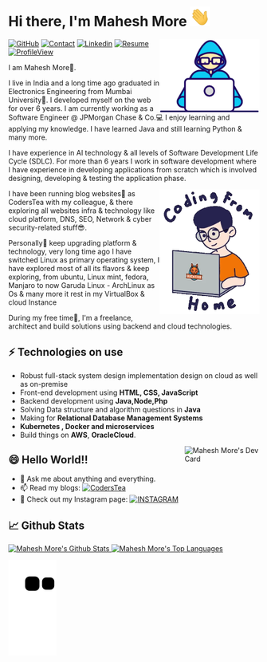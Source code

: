 <h1>Hi there, I'm Mahesh More <img src="https://github.com/MaheshMore4321/maheshmore4321/blob/main/assets/Hello.gif" width="40px"></h1>

<img align="right" src="https://github.com/MaheshMore4321/maheshmore4321/blob/main/assets/Developer.gif" width='200'/>

[![GitHub](https://img.shields.io/badge/GITHUB-blue?style=for-the-badge&logo=github)](https://github.com/maheshmore4321) 
[![Contact](https://img.shields.io/badge/Mail-blue?style=for-the-badge&logo=gmail&logoColor=white)](mailto:mahesh@coderstea.in)
[![Linkedin](https://img.shields.io/badge/-LinkedIn-blue?style=for-the-badge&logo=linkedin&logoColor=white)](https://www.linkedin.com/in/maheshmore4321/) 
[![Resume](https://img.shields.io/badge/RESUME-blue?style=for-the-badge&logo=gmail&logoColor=white)](https://drive.google.com/file/d/1l11UfQGntr5yAxQYma6SkUbFhrgJ1pgp/view?usp=sharing)
[![ProfileView](https://komarev.com/ghpvc/?username=maheshmore4321)](https://github.com/maheshmore4321)

I am Mahesh More🧔.

I live in India and a long time ago graduated in Electronics Engineering from Mumbai University🏫.  I developed myself on the web for over 6 years. I am currently working as a Software Engineer @ JPMorgan Chase & Co.💻 I enjoy learning and applying my knowledge. I have learned Java and still learning Python & many more. 

I have experience in AI technology & all levels of Software Development Life Cycle (SDLC). For more than 6 years I work in software development where I have experience in developing applications from scratch which is involved designing, developing & testing the application phase.

<img align="right" src="https://github.com/MaheshMore4321/maheshmore4321/blob/main/assets/giphy.webp" width='200'/>

I have been running blog websites🌱 as CodersTea with my colleague, & there exploring all websites infra & technology like cloud platform, DNS, SEO, Network & cyber security-related stuff😎.

Personally🤔 keep upgrading platform & technology, very long time ago I have switched Linux as primary operating system, I have explored most of all its flavors & keep exploring, from ubuntu, Linux mint, fedora, Manjaro to now Garuda Linux - ArchLinux as Os & many more it rest in my VirtualBox & cloud Instance

During my free time🔭, I'm a freelance, architect and build solutions using backend and cloud technologies.

## ⚡ Technologies on use
- Robust full-stack system design implementation design on cloud as well as on-premise
- Front-end development using **HTML, CSS, JavaScript**
- Backend development using **Java,Node,Php**
- Solving Data structure and algorithm questions in **Java**
- Making for **Relational Database Management Systems**
- **Kubernetes , Docker and microservices**
- Build things on **AWS**, **OracleCloud**.

<img align="right" src="https://api.daily.dev/devcards/152fb351692e44f08e6de878b855eaf0.png?r=kaz" width="150px" height="192px" alt="Mahesh More's Dev Card"/>

## 😄 Hello World!! 
- 💬 Ask me about anything and everything.
- 📫 Read my blogs: [![CodersTea](https://img.shields.io/badge/CodersTea-orange&logo=medium)](https://coderstea.in)
- 🎯 Check out my Instagram page: [![INSTAGRAM](https://img.shields.io/badge/Follow%20me-Instagram-green&logo=instagram&logoColor=white)](https://www.instagram.com/maheshmore4321/)

## 📈 Github Stats
<a href="https://github.com/maheshmore4321/maheshmore4321">
 <img alt="Mahesh More's Github Stats" src="https://github-readme-stats.vercel.app/api/?username=maheshmore4321&show_icons=true&count_private=true&theme=react&hide_border=true&bg_color=1F222E&title_color=F85D7F&icon_color=F8D866" height="180px"/>
</a>
<a href="https://github.com/maheshmore4321/maheshmore4321">
 <img alt="Mahesh More's Top Languages" src="https://github-readme-stats.vercel.app/api/top-langs/?username=maheshmore4321&langs_count=8&layout=compact&theme=react&hide_border=true&bg_color=1F222E&title_color=F85D7F&icon_color=F8D866&hide=Jupyter%20Notebook" height="180px"/>
</a>

![Snake animation](https://github.com/rafaballerini/rafaballerini/blob/output/github-contribution-grid-snake.svg)

